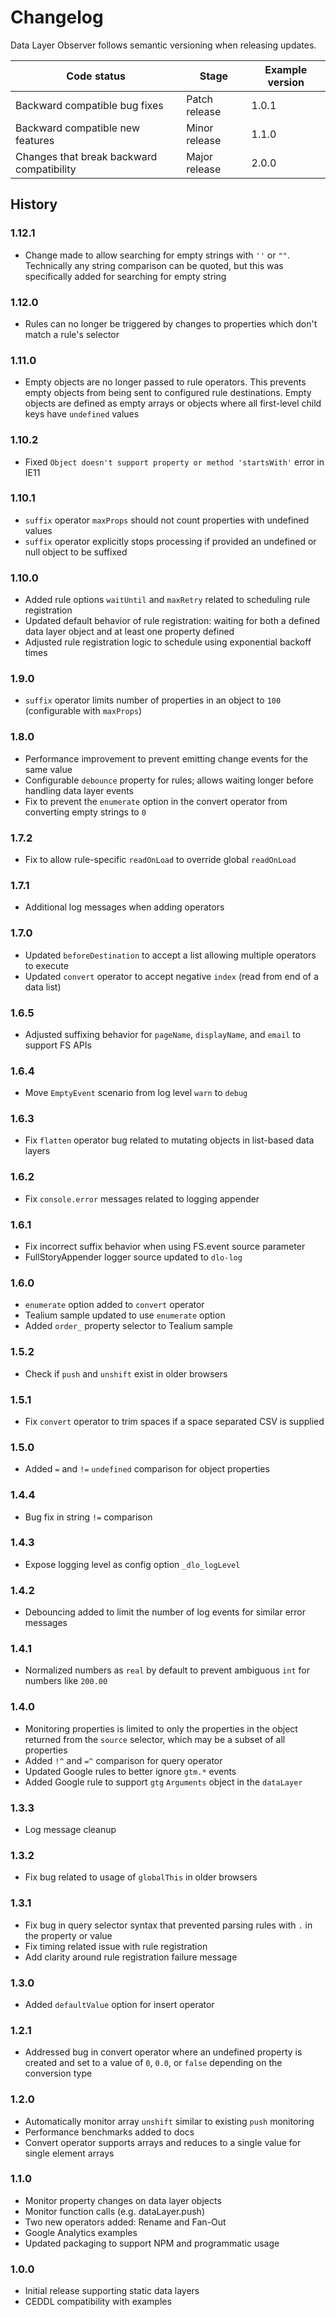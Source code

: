 # Changelog

Data Layer Observer follows semantic versioning when releasing updates.

| Code status | Stage | Example version |
| ----------- | ----- | --------------- |
| Backward compatible bug fixes | Patch release | 1.0.1 |
| Backward compatible new features | Minor release| 1.1.0 |
| Changes that break backward compatibility | Major release | 2.0.0 |

## History

### 1.12.1

- Change made to allow searching for empty strings with ```''``` or ```""```.  Technically any string comparison can be quoted, but this was specifically added for searching for empty string 

### 1.12.0

- Rules can no longer be triggered by changes to properties which don't match a rule's selector

### 1.11.0

- Empty objects are no longer passed to rule operators. This prevents empty objects from being sent to configured rule destinations. Empty objects are defined as empty arrays or objects where all first-level child keys have `undefined` values

### 1.10.2

- Fixed `Object doesn't support property or method 'startsWith'` error in IE11

### 1.10.1

- `suffix` operator `maxProps` should not count properties with undefined values
- `suffix` operator explicitly stops processing if provided an undefined or null object to be suffixed

### 1.10.0

- Added rule options `waitUntil` and `maxRetry` related to scheduling rule registration
- Updated default behavior of rule registration: waiting for both a defined data layer object and at least one property defined
- Adjusted rule registration logic to schedule using exponential backoff times

### 1.9.0

- `suffix` operator limits number of properties in an object to `100` (configurable with `maxProps`)

### 1.8.0

- Performance improvement to prevent emitting change events for the same value
- Configurable `debounce` property for rules; allows waiting longer before handling data layer events
- Fix to prevent the `enumerate` option in the convert operator from converting empty strings to `0`

### 1.7.2

- Fix to allow rule-specific `readOnLoad` to override global `readOnLoad`

### 1.7.1

- Additional log messages when adding operators

### 1.7.0

- Updated `beforeDestination` to accept a list allowing multiple operators to execute
- Updated `convert` operator to accept negative `index` (read from end of a data list)

### 1.6.5

- Adjusted suffixing behavior for `pageName`, `displayName`, and `email` to support FS APIs

### 1.6.4

- Move `EmptyEvent` scenario from log level `warn` to `debug`

### 1.6.3

- Fix `flatten` operator bug related to mutating objects in list-based data layers

### 1.6.2

- Fix `console.error` messages related to logging appender

### 1.6.1

- Fix incorrect suffix behavior when using FS.event source parameter
- FullStoryAppender logger source updated to `dlo-log`

### 1.6.0

- `enumerate` option added to `convert` operator
- Tealium sample updated to use `enumerate` option
- Added `order_` property selector to Tealium sample

### 1.5.2

- Check if `push` and `unshift` exist in older browsers

### 1.5.1

- Fix `convert` operator to trim spaces if a space separated CSV is supplied

### 1.5.0

- Added `=` and `!=` `undefined` comparison for object properties

### 1.4.4

- Bug fix in string `!=` comparison

### 1.4.3

- Expose logging level as config option `_dlo_logLevel`

### 1.4.2

- Debouncing added to limit the number of log events for similar error messages

### 1.4.1

- Normalized numbers as `real` by default to prevent ambiguous `int` for numbers like `200.00`

### 1.4.0

- Monitoring properties is limited to only the properties in the object returned from the `source` selector, which may be a subset of all properties
- Added `!^` and `=^` comparison for query operator
- Updated Google rules to better ignore `gtm.*` events
- Added Google rule to support `gtg` `Arguments` object in the `dataLayer`

### 1.3.3

- Log message cleanup

### 1.3.2

- Fix bug related to usage of `globalThis` in older browsers

### 1.3.1

- Fix bug in query selector syntax that prevented parsing rules with `.` in the property or value
- Fix timing related issue with rule registration
- Add clarity around rule registration failure message

### 1.3.0

- Added `defaultValue` option for insert operator

### 1.2.1

- Addressed bug in convert operator where an undefined property is created and set to a value of `0`, `0.0`, or `false` depending on the conversion type

### 1.2.0

- Automatically monitor array `unshift` similar to existing `push` monitoring
- Performance benchmarks added to docs
- Convert operator supports arrays and reduces to a single value for single element arrays

### 1.1.0

- Monitor property changes on data layer objects
- Monitor function calls (e.g. dataLayer.push)
- Two new operators added: Rename and Fan-Out
- Google Analytics examples
- Updated packaging to support NPM and programmatic usage

### 1.0.0

- Initial release supporting static data layers
- CEDDL compatibility with examples
